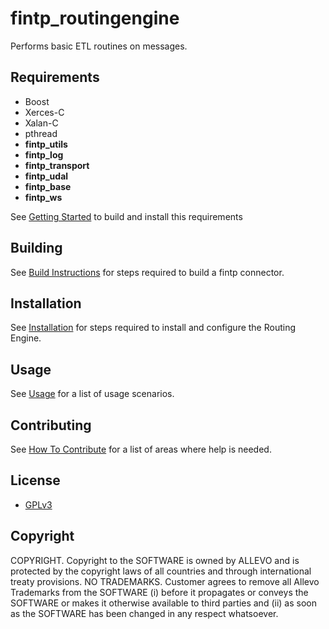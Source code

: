 fintp_routingengine
===================

Performs basic ETL routines on messages.

Requirements
------------
- Boost
- Xerces-C
- Xalan-C
- pthread
- **fintp_utils**
- **fintp_log**
- **fintp_transport**
- **fintp_udal**
- **fintp_base**
- **fintp_ws**

See [Getting Started](http://www.fintp.org/getting-started/) to build and install this requirements

Building
-----
See [Build Instructions](https://github.com/FinTP/fintp_routingengine/wiki/Build-instructions) for steps required to build a fintp connector.

Installation
-----
See [Installation](https://github.com/FinTP/fintp_routingengine/wiki/Installation) for steps required to install and configure the Routing Engine.

Usage
-----
See [Usage](https://github.com/FinTP/fintp_routingengine/wiki/Usage) for a list of usage scenarios.

Contributing
-----
See [How To Contribute](http://www.fintp.org/how-to-contribute) for a list of areas where help is needed.

License
-------
- [GPLv3](http://www.gnu.org/licenses/gpl-3.0.html)

Copyright
-------
COPYRIGHT.  Copyright to the SOFTWARE is owned by ALLEVO and is protected by the copyright laws of all countries and through international treaty provisions. 
NO TRADEMARKS.  Customer agrees to remove all Allevo Trademarks from the SOFTWARE (i) before it propagates or conveys the SOFTWARE or makes it otherwise available to third parties and (ii) as soon as the SOFTWARE has been changed in any respect whatsoever. 
